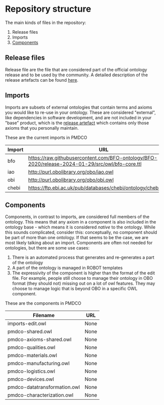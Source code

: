 # Repository structure

The main kinds of files in the repository:

1. Release files
2. Imports
3. [Components](#components)

## Release files
Release file are the file that are considered part of the official ontology release and to be used by the community. A detailed description of the release artefacts can be found [here](https://github.com/INCATools/ontology-development-kit/blob/master/docs/ReleaseArtefacts.md).

## Imports
Imports are subsets of external ontologies that contain terms and axioms you would like to re-use in your ontology. These are considered "external", like dependencies in software development, and are not included in your "base" product, which is the [release artefact](https://github.com/INCATools/ontology-development-kit/blob/master/docs/ReleaseArtefacts.md) which contains only those axioms that you personally maintain.

These are the current imports in PMDCO

| Import | URL | Type |
| ------ | --- | ---- |
| bfo | https://raw.githubusercontent.com/BFO-ontology/BFO-2020/release-2024-01-29/src/owl/bfo-core.ttl | mirror |
| iao | http://purl.obolibrary.org/obo/iao.owl | custom |
| obi | http://purl.obolibrary.org/obo/obi.owl | custom |
| chebi | https://ftp.ebi.ac.uk/pub/databases/chebi/ontology/chebi_lite.obo | custom |
## Components
Components, in contrast to imports, are considered full members of the ontology. This means that any axiom in a component is also included in the ontology base - which means it is considered _native_ to the ontology. While this sounds complicated, consider this: conceptually, no component should be part of more than one ontology. If that seems to be the case, we are most likely talking about an import. Components are often not needed for ontologies, but there are some use cases:

1. There is an automated process that generates and re-generates a part of the ontology
2. A part of the ontology is managed in ROBOT templates
3. The expressivity of the component is higher than the format of the edit file. For example, people still choose to manage their ontology in OBO format (they should not) missing out on a lot of owl features. They may choose to manage logic that is beyond OBO in a specific OWL component.

These are the components in PMDCO

| Filename | URL |
| -------- | --- |
| imports-edit.owl | None |
| pmdco-shared.owl | None |
| pmdco-axioms-shared.owl | None |
| pmdco-qualities.owl | None |
| pmdco-materials.owl | None |
| pmdco-manufacturing.owl | None |
| pmdco-logistics.owl | None |
| pmdco-devices.owl | None |
| pmdco-datatransformation.owl | None |
| pmdco-characterization.owl | None |
